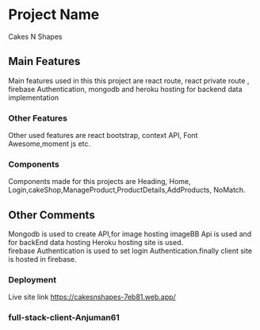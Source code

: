 # Project Name
Cakes N Shapes

## Main Features

Main features used in this this project are react route, react private route , firebase Authentication, mongodb and heroku hosting for backend data implementation

### Other Features

Other used features are react bootstrap, context API, Font Awesome,moment js etc.


### Components
Components made for this projects are Heading, Home, Login,cakeShop,ManageProduct,ProductDetails,AddProducts, NoMatch.

## Other Comments
Mongodb is used to create API,for image hosting imageBB Api is used and for backEnd data hosting Heroku hosting site is used.          
firebase Authentication is used to set login Authentication.finally client site is hosted in firebase.



### Deployment
Live site link https://cakesnshapes-7eb81.web.app/


### full-stack-client-Anjuman61

